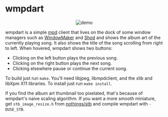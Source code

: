 # wmpdart

<p align="center">
  <img src="https://user-images.githubusercontent.com/63266536/190232818-336fc574-4f61-4922-af5d-16cb35f48fc2.png", title="demo"/>
</p>

wmpdart is a simple [mpd](https://www.musicpd.org/) client that lives on
the dock of some window managers such as [WindowMaker](https://www.windowmaker.org/)
and [Shod](https://github.com/phillbush/shod) and shows the album art of
the currently playing song.  It also shows the title of the song
scrolling from right to left.  When hovered, wmpdart shows two buttons:

* Clicking on the left button plays the previous song.
* Clicking on the right button plays the next song.
* Clicking elsewhere pause or continue the current song.

To build just run `make`.
You'll need libjpeg, libmpdclient, and the xlib and libXpm X11 libraries.
To install just run `make install`.

If you find the album art thumbnail too pixelated, that's because of
wmpdart's naive scaling algorithm.  If you want a more smooth miniature,
get `stb_image_resize.h` from [nothings/stb](https://github.com/nothings/stb)
and compile wmpdart with `-DUSE_STB`.
